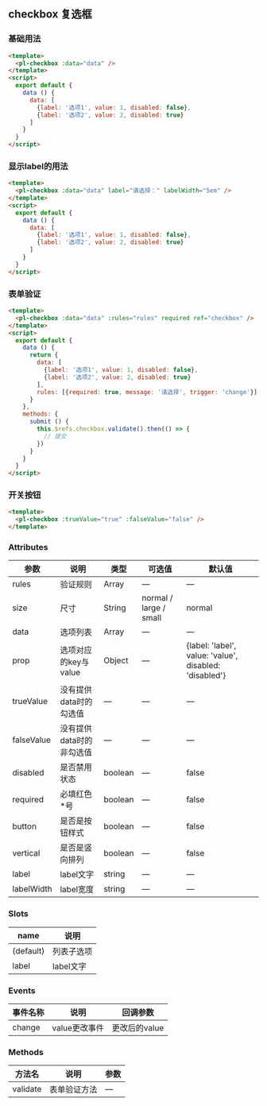 ## checkbox 复选框

### 基础用法

```html
<template>
  <pl-checkbox :data="data" />
</template>
<script>
  export default {
    data () {
      data: [
        {label: '选项1', value: 1, disabled: false},
        {label: '选项2', value: 2, disabled: true}
      ]
    }
  }
</script>
```


### 显示label的用法

```html
<template>
  <pl-checkbox :data="data" label="请选择：" labelWidth="5em" />
</template>
<script>
  export default {
    data () {
      data: [
        {label: '选项1', value: 1, disabled: false},
        {label: '选项2', value: 2, disabled: true}
      ]
    }
  }
</script>
```


### 表单验证

```html
<template>
  <pl-checkbox :data="data" :rules="rules" required ref="checkbox" />
</template>
<script>
  export default {
    data () {
      return {
        data: [
          {label: '选项1', value: 1, disabled: false},
          {label: '选项2', value: 2, disabled: true}
        ],
        rules: [{required: true, message: '请选择', trigger: 'change'}]
      }
    },
    methods: {
      submit () {
        this.$refs.checkbox.validate().then(() => {
          // 提交
        })        
      }
    }
  }
</script>
```


### 开关按钮

```html
<template>
  <pl-checkbox :trueValue="true" :falseValue="false" />
</template>
```


### Attributes
| 参数      | 说明    | 类型      | 可选值       | 默认值   |
|---------- |-------- |---------- |-------------  |-------- |
| rules      | 验证规则   | Array  | —            |   —     |
| size       | 尺寸  | String    | normal / large / small   |  normal    |
| data       | 选项列表   | Array    | — | —   |
| prop       | 选项对应的key与value   | Object    | — | {label: 'label', value: 'value', disabled: 'disabled'}   |
| trueValue  | 没有提供data时的勾选值    | —   | —   | —   |
| falseValue | 没有提供data时的非勾选值    | —   | —   | —   |
| disabled  | 是否禁用状态    | boolean   | —   | false   |
| required   | 必填红色*号    | boolean   | —   | false   |
| button     | 是否是按钮样式    | boolean   | —   | false   |
| vertical   | 是否是竖向排列    | boolean   | —   | false   |
| label      | label文字    | string   | —   | —   |
| labelWidth | label宽度    | string   | —   | —   |

### Slots
| name      | 说明    | 
|---------- |-------- |
| (default)     |   列表子选项   |
| label     |   label文字   |

### Events
| 事件名称      | 说明    | 回调参数      |
|---------- |-------- |---------- |
| change     |   value更改事件   | 更改后的value | 

### Methods
| 方法名 | 说明 | 参数 |
| ---- | ---- | ---- |
| validate | 表单验证方法 | — |
